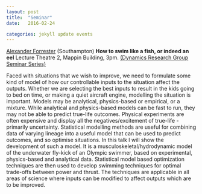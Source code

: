 ```yaml
---
layout: post
title:  "Seminar"
date:   2016-02-24

categories: jekyll update events
---
```


[Alexander Forrester](http://www.southampton.ac.uk/engineering/about/staff/aijf197.page) (Southampton)
**How to swim like a fish, or indeed an eel**
Lecture Theatre 2, Mappin Building, 3pm. [(Dynamics Research Group Seminar Series)](http://www.sheffield.ac.uk/drg/seminars)


Faced with situations that we wish to improve, we need to formulate some kind of model 
of how our controllable inputs to the situation affect the outputs. Whether we are selecting 
the best inputs to result in the kids going to bed on time, or making a quiet aircraft engine, 
modelling the situation is important. Models may be analytical, physics-based or empirical, 
or a mixture. While analytical and physics-based models can be fast to run, they may not 
be able to predict true-life outcomes. Physical experiments are often expensive and 
display all the negatives/excitement of true-life - primarily uncertainty. Statistical modelling 
methods are useful for combining data of varying lineage into a useful model that can be 
used to predict outcomes, and so optimise situations. In this talk I will show the 
development of such a model. It is a musculoskeletal/hydrodynamic model of the 
underwater fly-kick of an Olympic swimmer, based on experimental, physics-based and 
analytical data. Statistical model based optimization techniques are then used to develop 
swimming techniques for optimal trade-offs between power and thrust. The techniques are 
applicable in all areas of science where inputs can be modified to affect outputs which are 
to be improved.
